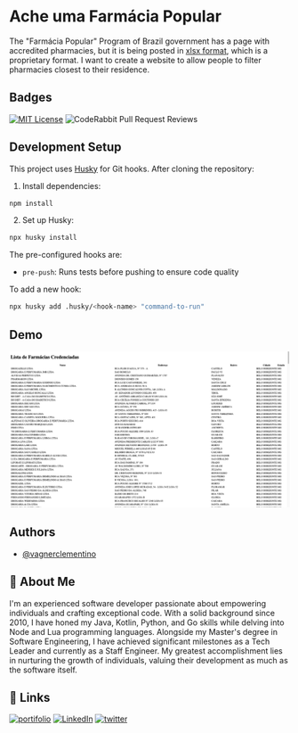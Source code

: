 
# Ache uma Farmácia Popular

The "Farmácia Popular" Program of Brazil government has a page with accredited
pharmacies, but it is being posted in [xlsx
format](https://www.gov.br/saude/pt-br/composicao/sectics/farmacia-popular/arquivos/farmacias_credenciadas_pfpb_atualizada.xlsx/view),
which is a proprietary format. I want to create a website to allow people to
filter pharmacies closest to their residence.

## Badges

[![MIT License](https://img.shields.io/badge/License-MIT-green.svg)](https://choosealicense.com/licenses/mit/)
![CodeRabbit Pull Request Reviews](https://img.shields.io/coderabbit/prs/github/vagnerclementino/achefarmaciapopular?utm_source=oss&utm_medium=github&utm_campaign=vagnerclementino%2Fachefarmaciapopular&labelColor=171717&color=FF570A&link=https%3A%2F%2Fcoderabbit.ai&label=CodeRabbit+Reviews)

## Development Setup

This project uses [Husky](https://typicode.github.io/husky/) for Git hooks. After cloning the repository:

1. Install dependencies:
```bash
npm install
```

2. Set up Husky:
```bash
npx husky install
```

The pre-configured hooks are:
- `pre-push`: Runs tests before pushing to ensure code quality

To add a new hook:
```bash
npx husky add .husky/<hook-name> "command-to-run"
```

## Demo

![The landing page](frontpage.png)

## Authors

- [@vagnerclementino](https://www.github.com/vagnerclementino)

## 🚀 About Me

I'm an experienced software developer passionate about empowering individuals
and crafting exceptional code. With a solid background since 2010, I have honed
my Java, Kotlin, Python, and Go skills while delving into Node and Lua
programming languages. Alongside my Master's degree in Software Engineering, I
have achieved significant milestones as a Tech Leader and currently as a Staff
Engineer. My greatest accomplishment lies in nurturing the growth of
individuals, valuing their development as much as the software itself.

## 🔗 Links

[![portifolio](https://img.shields.io/badge/my_portfolio-000?style=for-the-badge&logo=ko-fi&logoColor=white)](https://clementino.me)
[![LinkedIn](https://img.shields.io/badge/linkedin-0A66C2?style=for-the-badge&logo=linkedin&logoColor=white)](https://www.linkedin.com/in/vclementino)
[![twitter](https://img.shields.io/badge/twitter-1DA1F2?style=for-the-badge&logo=twitter&logoColor=white)](https://www.twitter.com/vclementino)
